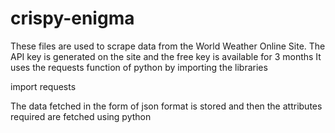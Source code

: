 # crispy-enigma

These files are used to scrape data from the World Weather Online Site.
The API key is generated on the site and the free key is available for 3 months
It uses the requests function of python by importing the libraries 

import requests

The data fetched in the form of json format is stored and then the attributes required are fetched using python
